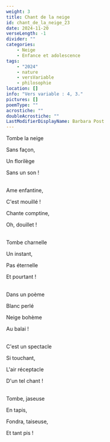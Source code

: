 ```yaml
---
weight: 3
title: Chant de la neige
id: chant_de_la_neige_23
date: 2024-11-20
verseLength: -1
divider: ""
categories:
    - Neige
    - Enfance et adolescence
tags:
    - "2024"
    - nature
    - versVariable
    - philosophie
location: []
info: "Vers variable : 4, 3."
pictures: []
poemType: ""
acrostiche: ""
doubleAcrostiche: ""
LastModifierDisplayName: Barbara Post
---
```

Tombe la neige

Sans façon,

Un florilège

Sans un son !

 \
Ame enfantine,

C'est mouillé !

Chante comptine,

Oh, douillet !

 \
Tombe charnelle

Un instant,

Pas éternelle

Et pourtant !

 \
Dans un poème

Blanc perlé

Neige bohème

Au balai !

 \
C'est un spectacle

Si touchant,

L'air réceptacle

D'un tel chant !

 \
Tombe, jaseuse

En tapis,

Fondra, taiseuse,

Et tant pis !